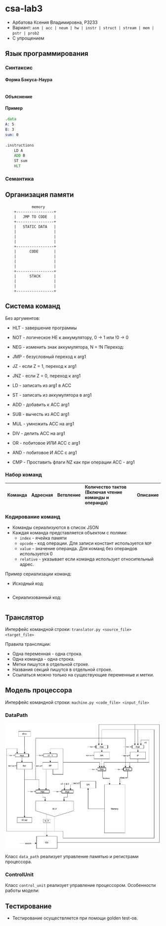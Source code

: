 # csa-lab3
 - Арбатова Ксения Владимировна, P3233
 - Вариант: `asm | acc | neum | hw | instr | struct | stream | mem | pstr | prob2 `
 - С упрощением

## Язык программирования

### Синтаксис

#### Форма Бэкуса-Наура

```enbf

```

#### Объяснение


#### Пример

```asm
.data
A: 5
B: 3
sum: 0

.instructions
    LD A
    ADD B
    ST sum
    HLT
```

### Семантика


## Организация памяти


```
            memory
    +-----------------+
    |   JMP TO CODE   |
    +-----------------+
    |   STATIC DATA   |
    |                 |
    |                 |
    |                 |
    +-----------------+
    |      CODE       |
    |                 |
    |                 |
    |                 |
    +-----------------+
    |      STACK      |
    |                 |
    |                 |
    +-----------------+

```


## Система команд
Без аргументов:
- HLT - завершение программы
- NOT - логическое НЕ к аккумулятору, 0 -> 1 или !0 -> 0
- NEG - изменить знак аккумулятора, N = !N
Переход:
- JMP <arg1> - безусловный переход к arg1
- JZ <arg1> - если Z = 1, переход к arg1
- JNZ <arg1> - если Z = 0, переход к arg1

- LD <arg1> - записать из arg1 в ACC
- ST <arg1> - записать из аккумулятора в arg1
- ADD <arg1> - добавить к ACC arg1
- SUB <arg1> - вычесть из ACC arg1
- MUL <arg1> - умножить ACC на arg1
- DIV <arg1> - делить ACC на arg1
- OR <arg1> - побитовое ИЛИ ACC с arg1
- AND <arg1> - побитовое И ACC с arg1
- CMP <arg1> - Проставить флаги NZ как при операции ACC - arg1

### Набор команд

| Команда | Адресная | Ветвление | Количество тактов<br/>(Включая чтение команды и операнда) | Описание                                                               |
|:--------|:---------|-----------|:----------------------------------------------------------|:-----------------------------------------------------------------------|

### Кодирование команд

 - Команды сериализуются в список JSON
 - Каждая команда представляется объектом с полями:
    - `index` - ячейка памяти
    - `opcode` - код операции. Для записи констант используется `NOP`
    - `value` - значение операнда. Для команд без операндов используется 0
    - `relative` - указывает если команда использует относительный адрес.

Пример сериализации команд:

 - Исходный код:
```asm

```
 - Сериализованный код:
```json

```

## Транслятор

Интерфейс командной строки: `translator.py <source_file> <target_file>`

Правила трансляции:
 - Одна переменная - одна строка. 
 - Одна команда - одна строка. 
 - Метки пишутся в отдельной строке. 
 - Названия секций пишутся в отдельной строке. 
 - Ссылаться можно только на существующие переменные и метки.


## Модель процессора

Интерфейс командной строки: `machine.py <code_file> <input_file>`

### DataPath

![Alt text](./images/Untitled%20Diagram.drawio-2.png)

Класс `data_path` реализует управление памятью и регистрами процессора.
 
### ControlUnit
Класс `control_unit` реализует управление процессором.
Особенности работы модели:

## Тестирование
 - Тестирование осуществляется при помощи golden test-ов.
 